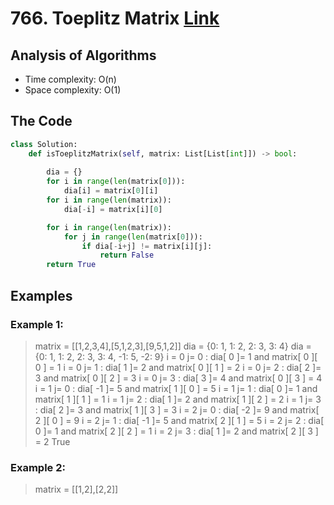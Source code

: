 # 766. Toeplitz Matrix [Link](https://leetcode.com/problems/toeplitz-matrix/)

## Analysis of Algorithms
 - Time complexity: O(n)
 - Space complexity: O(1)

## The Code

```Python
class Solution:
    def isToeplitzMatrix(self, matrix: List[List[int]]) -> bool:
        
        dia = {}
        for i in range(len(matrix[0])):
            dia[i] = matrix[0][i]
        for i in range(len(matrix)):
            dia[-i] = matrix[i][0]

        for i in range(len(matrix)):
            for j in range(len(matrix[0])):
                if dia[-i+j] != matrix[i][j]:
                    return False
        return True
```

## Examples

### Example 1:
> matrix = [[1,2,3,4],[5,1,2,3],[9,5,1,2]]
> dia = {0: 1, 1: 2, 2: 3, 3: 4}
> dia = {0: 1, 1: 2, 2: 3, 3: 4, -1: 5, -2: 9}
> i = 0 j= 0 : dia[ 0 ]= 1 and matrix[ 0 ][ 0 ] =  1
> i = 0 j= 1 : dia[ 1 ]= 2 and matrix[ 0 ][ 1 ] =  2
> i = 0 j= 2 : dia[ 2 ]= 3 and matrix[ 0 ][ 2 ] =  3
> i = 0 j= 3 : dia[ 3 ]= 4 and matrix[ 0 ][ 3 ] =  4
> i = 1 j= 0 : dia[ -1 ]= 5 and matrix[ 1 ][ 0 ] =  5
> i = 1 j= 1 : dia[ 0 ]= 1 and matrix[ 1 ][ 1 ] =  1
> i = 1 j= 2 : dia[ 1 ]= 2 and matrix[ 1 ][ 2 ] =  2
> i = 1 j= 3 : dia[ 2 ]= 3 and matrix[ 1 ][ 3 ] =  3
> i = 2 j= 0 : dia[ -2 ]= 9 and matrix[ 2 ][ 0 ] =  9
> i = 2 j= 1 : dia[ -1 ]= 5 and matrix[ 2 ][ 1 ] =  5
> i = 2 j= 2 : dia[ 0 ]= 1 and matrix[ 2 ][ 2 ] =  1
> i = 2 j= 3 : dia[ 1 ]= 2 and matrix[ 2 ][ 3 ] =  2
> True


### Example 2:
> matrix = [[1,2],[2,2]]
> 



